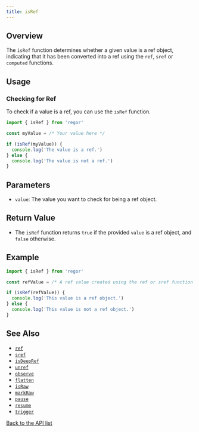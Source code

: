 ```yaml
---
title: isRef
---
```



## Overview

The `isRef` function determines whether a given value is a ref object, indicating that it has been converted into a ref using the `ref`, `sref` or `computed` functions.

## Usage

### Checking for Ref

To check if a value is a ref, you can use the `isRef` function.

```ts
import { isRef } from 'regor'

const myValue = /* Your value here */

if (isRef(myValue)) {
  console.log('The value is a ref.')
} else {
  console.log('The value is not a ref.')
}
```

## Parameters

- `value`: The value you want to check for being a ref object.

## Return Value

- The `isRef` function returns `true` if the provided `value` is a ref object, and `false` otherwise.

## Example

```ts
import { isRef } from 'regor'

const refValue = /* A ref value created using the ref or sref function */

if (isRef(refValue)) {
  console.log('This value is a ref object.')
} else {
  console.log('This value is not a ref object.')
}
```

## See Also

- [`ref`](/api/ref)
- [`sref`](/api/sref)
- [`isDeepRef`](/api/isDeepRef)
- [`unref`](/api/unref)
- [`observe`](/api/observe)
- [`flatten`](/api/flatten)
- [`isRaw`](/api/isRaw)
- [`markRaw`](/api/markRaw)
- [`pause`](/api/pause)
- [`resume`](/api/resume)
- [`trigger`](/api/trigger)

[Back to the API list](/api/regor-api)
